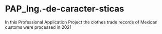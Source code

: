 # PAP_Ing.-de-caracter-sticas
In this Professional Application Project the clothes trade records of Mexican customs were processed in 2021
